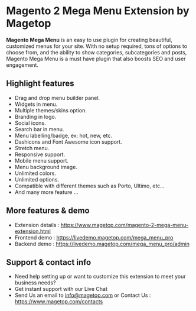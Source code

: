 # Magento 2 Mega Menu Extension by Magetop

**Magento Mega Menu** is an easy to use plugin for creating beautiful, customized menus for your site. With no setup required, tons of options to choose from, and the ability to show categories, subcategories and posts, Magento Mega Menu is a must have plugin that also boosts SEO and user engagement.

## Highlight features

- Drag and drop menu builder panel.
- Widgets in menu.
- Multiple themes/skins option.
- Branding in logo.
- Social icons.
- Search bar in menu.
- Menu labelling/badge, ex: hot, new, etc.
- Dashicons and Font Awesome icon support.
- Stretch menu.
- Responsive support.
- Mobile menu support.
- Menu background image.
- Unlimited colors.
- Unlimited options.
- Compatible with different themes such as Porto, Ultimo, etc...
- And many more feature ...

## More features & demo

- Extension details : https://www.magetop.com/magento-2-mega-menu-extension.html
- Frontend demo : https://livedemo.magetop.com/mega_menu_pro
- Backend demo : https://livedemo.magetop.com/mega_menu_pro/admin

## Support & contact info

- Need help setting up or want to customize this extension to meet your business needs? 
- Get instant support with our Live Chat
- Send Us an email to info@magetop.com or Contact Us : https://www.magetop.com/contacts
